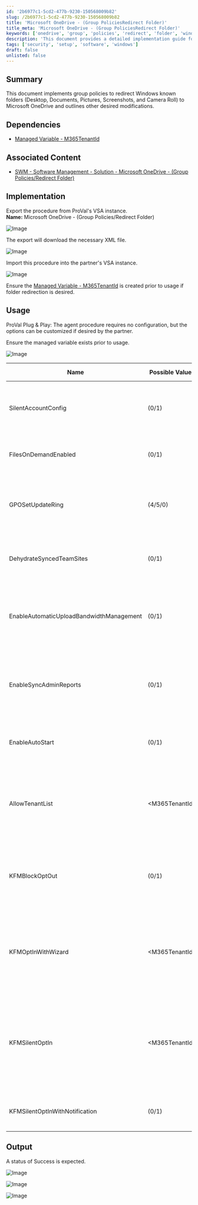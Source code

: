 ```yaml
---
id: '2b6977c1-5cd2-477b-9230-150568009b82'
slug: /2b6977c1-5cd2-477b-9230-150568009b82
title: 'Microsoft OneDrive - (Group PoliciesRedirect Folder)'
title_meta: 'Microsoft OneDrive - (Group PoliciesRedirect Folder)'
keywords: ['onedrive', 'group', 'policies', 'redirect', 'folder', 'windows']
description: 'This document provides a detailed implementation guide for redirecting Windows known folders such as Desktop, Documents, Pictures, Screenshots, and Camera Roll to Microsoft OneDrive using group policies. It includes dependencies, usage instructions, and customization options for partners.'
tags: ['security', 'setup', 'software', 'windows']
draft: false
unlisted: false
---
```


## Summary

This document implements group policies to redirect Windows known folders (Desktop, Documents, Pictures, Screenshots, and Camera Roll) to Microsoft OneDrive and outlines other desired modifications.

## Dependencies

- [Managed Variable - M365TenantId](/docs/b3141fc4-14f1-41a7-ba67-61b3a4e29fd5)

## Associated Content

- [SWM - Software Management - Solution - Microsoft OneDrive - (Group Policies/Redirect Folder)](/docs/42fcda71-e3ed-40e2-92e0-c0eb80e42e2d)

## Implementation

Export the procedure from ProVal's VSA instance.  
**Name:** Microsoft OneDrive - (Group Policies/Redirect Folder)  

![Image](../../../static/img/docs/2b6977c1-5cd2-477b-9230-150568009b82/image_1.webp)  

The export will download the necessary XML file.  

![Image](../../../static/img/docs/2b6977c1-5cd2-477b-9230-150568009b82/image_2.webp)  

Import this procedure into the partner's VSA instance.  

![Image](../../../static/img/docs/2b6977c1-5cd2-477b-9230-150568009b82/image_3.webp)  

Ensure the [Managed Variable - M365TenantId](/docs/b3141fc4-14f1-41a7-ba67-61b3a4e29fd5) is created prior to usage if folder redirection is desired.

## Usage

ProVal Plug & Play: The agent procedure requires no configuration, but the options can be customized if desired by the partner.  

Ensure the managed variable exists prior to usage.  

![Image](../../../static/img/docs/2b6977c1-5cd2-477b-9230-150568009b82/image_4.webp)  

| Name                              | Possible Values | Procedure Default | Description                                                                                     |
|-----------------------------------|------------------|-------------------|-------------------------------------------------------------------------------------------------|
| SilentAccountConfig               | (0/1)            | 1                 | Silently sign in users to the OneDrive sync app with their Windows credentials                 |
| FilesOnDemandEnabled              | (0/1)            | 1                 | File contents don't download until a file is opened.                                          |
| GPOSetUpdateRing                  | (4/5/0)          | 5                 | Sets the update ring for OneDrive. 4 for Insider, 5 for Production, or 0 for Deferred         |
| DehydrateSyncedTeamSites          | (0/1)            | 1                 | Convert Microsoft Teams site files to online-only files                                        |
| EnableAutomaticUploadBandwidthManagement | (0/1)       | 1                 | This setting lets OneDrive upload data in the background only when unused bandwidth is available. |
| EnableSyncAdminReports            | (0/1)            | 1                 | Lets OneDrive report sync device and health data and include it in administrative sync reports. |
| EnableAutoStart                   | (0/1)            | 1                 | Always start OneDrive automatically when signing in to Windows                                 |
| AllowTenantList                   | \<M365TenantId>   | \<M365TenantId>    | This setting prevents users from easily uploading files to other organizations by specifying allowed tenant IDs |
| KFMBlockOptOut                    | (0/1)            | 1                 | This setting forces users to keep their Documents, Pictures, and Desktop folders directed to OneDrive. |
| KFMOptInWithWizard                | \<M365TenantId>   | \<M365TenantId>    | This setting shows a window that prompts users to move their Documents, Pictures, and Desktop folders to OneDrive. |
| KFMSilentOptIn                    | \<M365TenantId>   | \<M365TenantId>    | This setting redirects and moves your users' Documents, Pictures, and/or Desktop folders to OneDrive without any user interaction. |
| KFMSilentOptInWithNotification     | (0/1)            | 1                 | Shows a notification after a successful redirection.                                          |

## Output

A status of Success is expected.  

![Image](../../../static/img/docs/2b6977c1-5cd2-477b-9230-150568009b82/image_5.webp)  

![Image](../../../static/img/docs/2b6977c1-5cd2-477b-9230-150568009b82/image_6.webp)  

![Image](../../../static/img/docs/2b6977c1-5cd2-477b-9230-150568009b82/image_7.webp)  